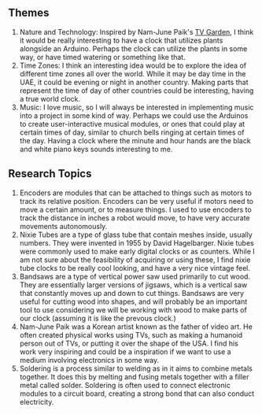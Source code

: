 ## Themes

1. Nature and Technology: Inspired by Nam-June Paik's [TV Garden](https://www.guggenheim.org/artwork/9537), I think it would be really interesting to have a clock that utilizes plants alongside an Arduino. Perhaps the clock can utilize the plants in some way, or have timed watering or something like that.
2. Time Zones: I think an interesting idea would be to explore the idea of different time zones all over the world. While it may be day time in the UAE, it could be evening or night in another country. Making parts that represent the time of day of other countries could be interesting, having a true world clock.
3. Music: I love music, so I will always be interested in implementing music into a project in some kind of way. Perhaps we could use the Arduinos to create user-interactive musical modules, or ones that could play at certain times of day, similar to church bells ringing at certain times of the day. Having a clock where the minute and hour hands are the black and white piano keys sounds interesting to me.

## Research Topics

1. Encoders are modules that can be attached to things such as motors to track its relative position. Encoders can be very useful if motors need to move a certain amount, or to measure things. I used to use encoders to track the distance in inches a robot would move, to have very accurate movements autonomously. [](https://www.encoder.com/motor-encoders)
2. Nixie Tubes are a type of glass tube that contain meshes inside, usually numbers. They were invented in 1955 by David Hagelbarger. Nixie tubes were commonly used to make early digital clocks or as counters. While I am not sure about the feasibility of acquiring or using these, I find nixie tube clocks to be really cool looking, and have a very nice vintage feel. [](https://en.wikipedia.org/wiki/Nixie_tube)
3. Bandsaws are a type of vertical power saw used primarily to cut wood. They are essentially larger versions of jigsaws, which is a vertical saw that constantly moves up and down to cut things. Bandsaws are very useful for cutting wood into shapes, and will probably be an important tool to use considering we will be working with wood to make parts of our clock (assuming it is like the prevous clock.) [](https://en.wikipedia.org/wiki/Bandsaw)
4. Nam-June Paik was a Korean artist known as the father of video art. He often created physical works using TVs, such as making a humanoid person out of TVs, or putting it over the shape of the USA. I find his work very inspiring and could be a inspiration if we want to use a medium involving electronics in some way. [](https://en.wikipedia.org/wiki/Nam_June_Paik)
5. Soldering is a process similar to welding as in it aims to combine metals together. It does this by melting and fusing metals together with a filler metal called solder. Soldering is often used to connect electronic modules to a circuit board, creating a strong bond that can also conduct electricity.


